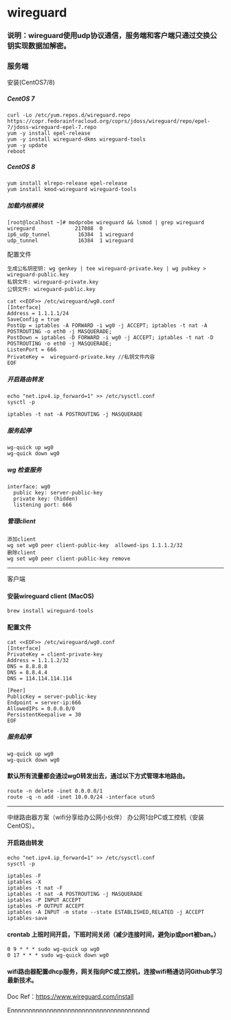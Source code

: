 # wireguard

### 说明：wireguard使用udp协议通信，服务端和客户端只通过交换公钥实现数据加解密。

### 服务端

安装(CentOS7/8)

##### CentOS 7

```
curl -Lo /etc/yum.repos.d/wireguard.repo https://copr.fedorainfracloud.org/coprs/jdoss/wireguard/repo/epel-7/jdoss-wireguard-epel-7.repo
yum -y install epel-release
yum -y install wireguard-dkms wireguard-tools
yum -y update
reboot
```
##### CentOS 8
```
yum install elrepo-release epel-release
yum install kmod-wireguard wireguard-tools
```

##### 加载内核模块
```
[root@localhost ~]# modprobe wireguard && lsmod | grep wireguard
wireguard             217088  0
ip6_udp_tunnel         16384  1 wireguard
udp_tunnel             16384  1 wireguard
```

配置文件
```
生成公私钥密钥: wg genkey | tee wireguard-private.key | wg pubkey > wireguard-public.key
私钥文件: wireguard-private.key
公钥文件: wireguard-public.key
```
```
cat <<EOF>> /etc/wireguard/wg0.conf
[Interface]
Address = 1.1.1.1/24
SaveConfig = true
PostUp = iptables -A FORWARD -i wg0 -j ACCEPT; iptables -t nat -A POSTROUTING -o eth0 -j MASQUERADE;
PostDown = iptables -D FORWARD -i wg0 -j ACCEPT; iptables -t nat -D POSTROUTING -o eth0 -j MASQUERADE;
ListenPort = 666
PrivateKey =  wireguard-private.key //私钥文件内容
EOF
```

##### 开启路由转发
```
echo "net.ipv4.ip_forward=1" >> /etc/sysctl.conf
sysctl -p

iptables -t nat -A POSTROUTING -j MASQUERADE
```

##### 服务起停
```
wg-quick up wg0
wg-quick down wg0
```

##### wg 检查服务
```
interface: wg0
  public key: server-public-key
  private key: (hidden)
  listening port: 666
```
##### 管理client

```
添加client
wg set wg0 peer client-public-key  allowed-ips 1.1.1.2/32
删除client
wg set wg0 peer client-public-key remove
```
---

客户端

#### 安装wireguard client (MacOS)
```
brew install wireguard-tools
```

#### 配置文件

```
cat <<EOF>> /etc/wireguard/wg0.conf
[Interface]
PrivateKey = client-private-key
Address = 1.1.1.2/32
DNS = 8.8.8.8
DNS = 8.8.4.4
DNS = 114.114.114.114

[Peer]
PublicKey = server-public-key
Endpoint = server-ip:666
AllowedIPs = 0.0.0.0/0
PersistentKeepalive = 30
EOF
```

##### 服务起停
```
wg-quick up wg0
wg-quick down wg0
```

#### 默认所有流量都会通过wg0转发出去，通过以下方式管理本地路由。
```
route -n delete -inet 0.0.0.0/1
route -q -n add -inet 10.0.0/24 -interface utun5
```

---

中继路由器方案（wifi分享给办公网小伙伴）
办公网1台PC或工控机（安装CentOS）。

#### 开启路由转发
```
echo "net.ipv4.ip_forward=1" >> /etc/sysctl.conf
sysctl -p

iptables -F
iptables -X
iptables -t nat -F
iptables -t nat -A POSTROUTING -j MASQUERADE
iptables -P INPUT ACCEPT
iptables -P OUTPUT ACCEPT
iptables -A INPUT -m state --state ESTABLISHED,RELATED -j ACCEPT
iptables-save
```
#### crontab 上班时间开启，下班时间关闭（减少连接时间，避免ip或port被ban。）
```
0 9 * * * sudo wg-quick up wg0
0 17 * * * sudo wg-quick down wg0
```

#### wifi路由器配置dhcp服务，网关指向PC或工控机，连接wifi畅通访问Github学习最新技术。


Doc Ref：https://www.wireguard.com/install

Ennnnnnnnnnnnnnnnnnnnnnnnnnnnnnnnnnnnnnd
